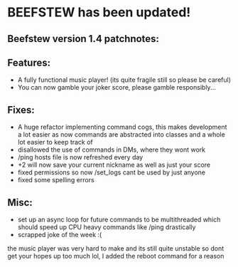 # BEEFSTEW has been updated!

## Beefstew version 1.4 patchnotes:

## Features:
- A fully functional music player! (its quite fragile still so please be careful)
- You can now gamble your joker score, please gamble responsibly...

## Fixes:
- A huge refactor implementing command cogs, this makes development a lot easier as now commands are abstracted into classes and a whole lot easier to keep track of
- disallowed the use of commands in DMs, where they wont work
- /ping hosts file is now refreshed every day
- +2 will now save your current nickname as well as just your score
- fixed permissions so now /set_logs cant be used by just anyone
- fixed some spelling errors

## Misc:
- set up an async loop for future commands to be multithreaded which should speed up CPU heavy commands like /ping drastically
- scrapped joke of the week :(

the music player was very hard to make and its still quite unstable so dont get your hopes up too much lol, I added the reboot command for a reason 

